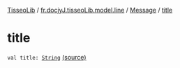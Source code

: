 [TisseoLib](../../index.md) / [fr.docjyJ.tisseoLib.model.line](../index.md) / [Message](index.md) / [title](./title.md)

# title

`val title: `[`String`](https://kotlinlang.org/api/latest/jvm/stdlib/kotlin/-string/index.html) [(source)](https://github.com/docjyJ/TisseoLib/tree/master/src/main/kotlin/fr/docjyJ/tisseoLib/model/line/Message.kt#L16)